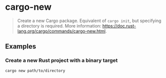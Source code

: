 # cargo-new

> Create a new Cargo package. Equivalent of `cargo init`, but specifying a directory is required. More information: <https://doc.rust-lang.org/cargo/commands/cargo-new.html>.

## Examples

### Create a new Rust project with a binary target

```bash
cargo new path/to/directory
```

